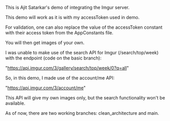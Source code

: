 This is Ajit Satarkar's demo of integrating the Imgur server.

This demo will work as it is with my accessToken used in demo.


For validation, one can also replace the value of the accessToken constant with their access token from the AppConstants file. 


You will then get images of your own.

I was unable to make use of the search API for Imgur (/search/top/week) with the endpoint (code on the basic branch):

"https://api.imgur.com/3/gallery/search/top/week/0?q=all"

So, in this demo, I made use of the account/me API:

"https://api.imgur.com/3/account/me"

This API will give my own images only, but the search functionality won't be available.

As of now, there are two working branches: clean_architecture and main.

